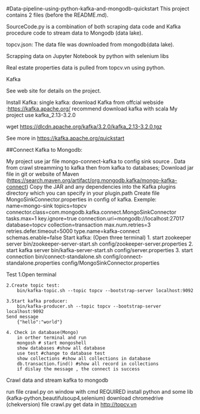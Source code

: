 #Data-pipeline-using-python-kafka-and-mongodb-quickstart
This project contains 2 files (before the README.md).

SourceCode.py is a combination of both scraping data code and Kafka procedure code to stream data to Mongodb (data lake).

topcv.json: The data file was downloaded from mongodb(data lake).

Scrapping data on Jupyter Notebook by python with selenium libs

Real estate properties data is pulled from topcv.vn using python.


Kafka

See web site for details on the project.

Install Kafka:
single kafka:
download Kafka from offcial webside :https://kafka.apache.org/
recommend download kafka with scala 
My project use kafka_2.13-3.2.0

wget https://dlcdn.apache.org/kafka/3.2.0/kafka_2.13-3.2.0.tgz

See more in https://kafka.apache.org/quickstart

##Connect Kafka to Mongodb:

My project use jar file mongo-connect-kafka to config sink source . Data from crawl streamming to kafka then from kafka to databases;
Download jar file in git or website of Maven (https://search.maven.org/artifact/org.mongodb.kafka/mongo-kafka-connect)
Copy the JAR and any dependencies into the Kafka plugins directory which you can specify in your plugin.path
Create file MongoSinkConnector.properties in config of kafka. Exemple:
        name=mongo-sink
        topics=topcv
        connector.class=com.mongodb.kafka.connect.MongoSinkConnector
        tasks.max=1
        key.ignore=true
        connection.uri=mongodb://localhost:27017
        database=topcv
        collection=transaction
        max.num.retries=3
        retries.defer.timeout=5000
        type.name=kafka-connect
        schemas.enable=false
Start kafka: (Open three terminal)
    1. start zookeeper server
    bin/zookeeper-server-start.sh config/zookeeper-server.properties
    2. start kafka server
    bin/kafka-server-start.sh config/server.properties
    3. start connection
    bin/connect-standalone.sh config/connect-standalone.properties config/MongoSinkConnector.properties


Test 
    1.Open terminal
    
    2.Create topic test:
        bin/kafka-topic.sh --topic topcv --bootstrap-server localhost:9092
    
    3.Start kafka producer:
        bin/kafka-producer.sh --topic topcv --bootstrap-server localhost:9092
    Send message
        {"hello":"world"}

    4. Check in database(Mongo)
        in orther terminal and run
        mongosh # start mongoshell
        show databases #show all database
        use test #change to database test
        show collections #show all collections in database
        db.transaction.find() #show all record in collections
        if dislay the message , the connect is success 
    
Crawl data and stream kafka to mongodb

run file crawl.py on window with cmd 
REQUIRED install python and some lib (kafka-python,beautifulsoup4,selenium)
         download chromedrive (chekversion)
file crawl.py get data in http://topcv.vn


















